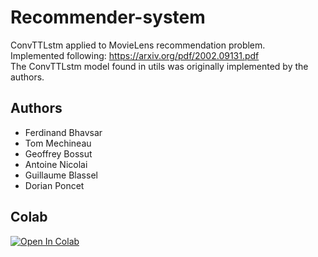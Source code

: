 # Recommender-system
ConvTTLstm applied to MovieLens recommendation problem.  
Implemented following: https://arxiv.org/pdf/2002.09131.pdf  
The ConvTTLstm model found in utils was originally implemented by the authors.

## Authors
- Ferdinand Bhavsar
- Tom Mechineau
- Geoffrey Bossut
- Antoine Nicolai
- Guillaume Blassel
- Dorian Poncet

## Colab
[![Open In Colab](https://colab.research.google.com/assets/colab-badge.svg)](https://colab.research.google.com/github/tomatodelavegas/recommender-system/blob/master/notebook.ipynb)
